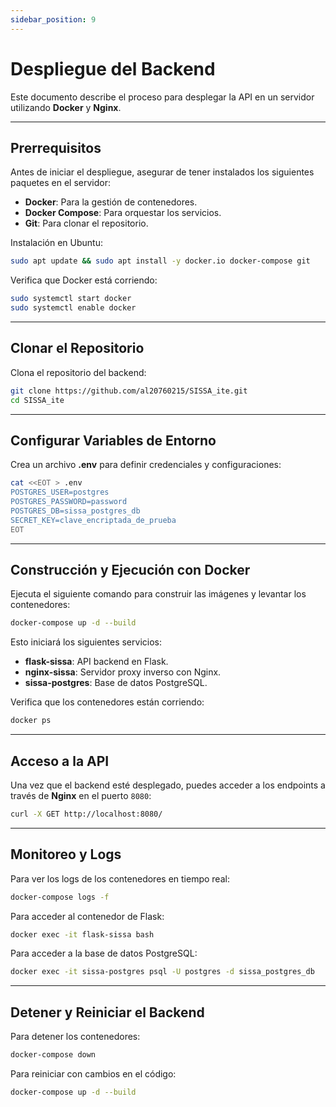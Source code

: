 ```yaml
---
sidebar_position: 9
---
```


# Despliegue del Backend

Este documento describe el proceso para desplegar la API en un servidor utilizando **Docker** y **Nginx**.

---

## Prerrequisitos

Antes de iniciar el despliegue, asegurar de tener instalados los siguientes paquetes en el servidor:

- **Docker**: Para la gestión de contenedores.
- **Docker Compose**: Para orquestar los servicios.
- **Git**: Para clonar el repositorio.

Instalación en Ubuntu:

``` bash
sudo apt update && sudo apt install -y docker.io docker-compose git
``` 

Verifica que Docker está corriendo:

``` bash
sudo systemctl start docker
sudo systemctl enable docker
``` 

---

## Clonar el Repositorio

Clona el repositorio del backend:

``` bash
git clone https://github.com/al20760215/SISSA_ite.git
cd SISSA_ite
``` 

---

## Configurar Variables de Entorno

Crea un archivo **.env** para definir credenciales y configuraciones:

``` bash
cat <<EOT > .env
POSTGRES_USER=postgres
POSTGRES_PASSWORD=password
POSTGRES_DB=sissa_postgres_db
SECRET_KEY=clave_encriptada_de_prueba
EOT
``` 

---

## Construcción y Ejecución con Docker

Ejecuta el siguiente comando para construir las imágenes y levantar los contenedores:

``` bash
docker-compose up -d --build
``` 

Esto iniciará los siguientes servicios:

- **flask-sissa**: API backend en Flask.
- **nginx-sissa**: Servidor proxy inverso con Nginx.
- **sissa-postgres**: Base de datos PostgreSQL.

Verifica que los contenedores están corriendo:

``` bash
docker ps
``` 

---

## Acceso a la API

Una vez que el backend esté desplegado, puedes acceder a los endpoints a través de **Nginx** en el puerto `8080`:

``` bash
curl -X GET http://localhost:8080/
``` 
---

## Monitoreo y Logs

Para ver los logs de los contenedores en tiempo real:

``` bash
docker-compose logs -f
``` 

Para acceder al contenedor de Flask:

``` bash
docker exec -it flask-sissa bash
``` 

Para acceder a la base de datos PostgreSQL:

``` bash
docker exec -it sissa-postgres psql -U postgres -d sissa_postgres_db
``` 

---

## Detener y Reiniciar el Backend

Para detener los contenedores:

``` bash
docker-compose down
``` 

Para reiniciar con cambios en el código:

``` bash
docker-compose up -d --build
``` 

